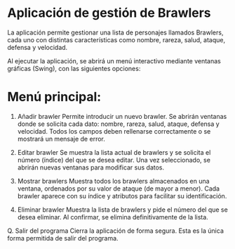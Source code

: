 # Aplicación de gestión de Brawlers
La aplicación permite gestionar una lista de personajes llamados Brawlers, cada uno con distintas características como nombre, rareza, salud, ataque, defensa y velocidad.

Al ejecutar la aplicación, se abrirá un menú interactivo mediante ventanas gráficas (Swing), con las siguientes opciones:

# Menú principal:
1. Añadir brawler
Permite introducir un nuevo brawler. Se abrirán ventanas donde se solicita cada dato: nombre, rareza, salud, ataque, defensa y velocidad. Todos los campos deben rellenarse correctamente o se mostrará un mensaje de error.

2. Editar brawler
Se muestra la lista actual de brawlers y se solicita el número (índice) del que se desea editar. Una vez seleccionado, se abrirán nuevas ventanas para modificar sus datos.

3. Mostrar brawlers
Muestra todos los brawlers almacenados en una ventana, ordenados por su valor de ataque (de mayor a menor). Cada brawler aparece con su índice y atributos para facilitar su identificación.

4. Eliminar brawler
Muestra la lista de brawlers y pide el número del que se desea eliminar. Al confirmar, se elimina definitivamente de la lista.

Q. Salir del programa
Cierra la aplicación de forma segura. Esta es la única forma permitida de salir del programa.